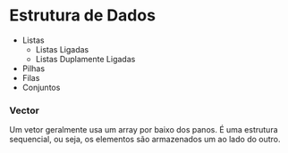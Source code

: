 # Estrutura de Dados

* Listas
	* Listas Ligadas
	* Listas Duplamente Ligadas
* Pilhas
* Filas
* Conjuntos

### Vector

Um vetor geralmente usa um array por baixo dos panos. É uma estrutura sequencial, ou seja, os elementos são armazenados um ao lado do outro.

